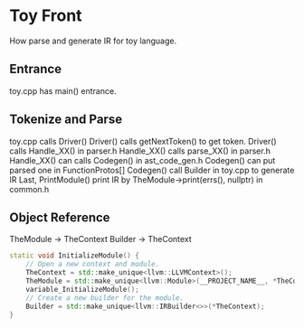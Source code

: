 # Toy Front
How parse and generate IR for toy language.

## Entrance 
toy.cpp has main() entrance.

## Tokenize and Parse
toy.cpp calls Driver()
Driver() calls getNextToken() to get token.
Driver() calls Handle_XX() in parser.h
Handle_XX() calls parse_XX() in parser.h
Handle_XX() can calls Codegen() in ast_code_gen.h
Codegen() can put parsed one in FunctionProtos[]
Codegen() call Builder in toy.cpp to generate IR
Last,
PrintModule() print IR by TheModule->print(errs(), nullptr) in common.h

## Object Reference
TheModule -> TheContext
Builder -> TheContext
```cpp
static void InitializeModule() {
    // Open a new context and module.
    TheContext = std::make_unique<llvm::LLVMContext>();
    TheModule = std::make_unique<llvm::Module>(__PROJECT_NAME__, *TheContext);
    variable_InitializeModule();
    // Create a new builder for the module.
    Builder = std::make_unique<llvm::IRBuilder<>>(*TheContext);
}
```